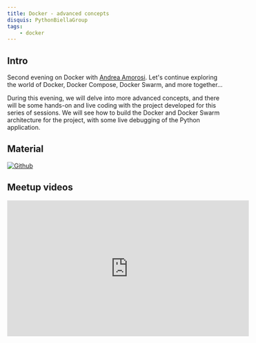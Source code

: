 ```yaml
---
title: Docker - advanced concepts
disquis: PythonBiellaGroup
tags:
    - docker
---
```


## Intro
Second evening on Docker with [Andrea Amorosi](https://www.linkedin.com/in/andrea-amorosi-8a09528b/).
Let's continue exploring the world of Docker, Docker Compose, Docker Swarm, and more together...

During this evening, we will delve into more advanced concepts, and there will be some hands-on and live coding with the project developed for this series of sessions.
We will see how to build the Docker and Docker Swarm architecture for the project, with some live debugging of the Python application.

## Material

[![Github](https://img.shields.io/badge/GitHub-181717.svg?style=for-the-badge&logo=GitHub&logoColor=white)](https://github.com/PythonBiellaGroup/Introduzione-a-Docker)

## Meetup videos
<iframe width="560" height="315" src="https://www.youtube.com/embed/XwhppKaBUQ8" title="YouTube video player" frameborder="0" allow="accelerometer; autoplay; clipboard-write; encrypted-media; gyroscope; picture-in-picture; web-share" allowfullscreen></iframe>